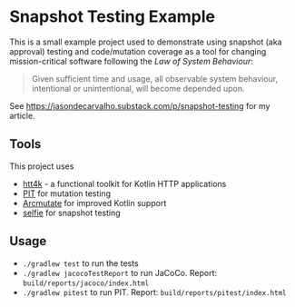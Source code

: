 # Snapshot Testing Example

This is a small example project used to demonstrate using snapshot (aka approval) testing and code/mutation coverage as a tool for changing mission-critical software following the _Law of System Behaviour_:

>Given sufficient time and usage,
>all observable system behaviour,
>intentional or unintentional,
>will become depended upon.

See https://jasondecarvalho.substack.com/p/snapshot-testing for my article.

## Tools

This project uses 

- [htt4k](https://www.http4k.org/) - a functional toolkit for Kotlin HTTP applications
- [PIT](https://pitest.org/) for mutation testing
- [Arcmutate](https://docs.arcmutate.com/docs/kotlin.html) for improved Kotlin support
- [selfie](https://selfie.dev) for snapshot testing

## Usage

- `./gradlew test` to run the tests
- `./gradlew jacocoTestReport` to run JaCoCo. Report: `build/reports/jacoco/index.html`
- `./gradlew pitest` to run PIT. Report: `build/reports/pitest/index.html`
